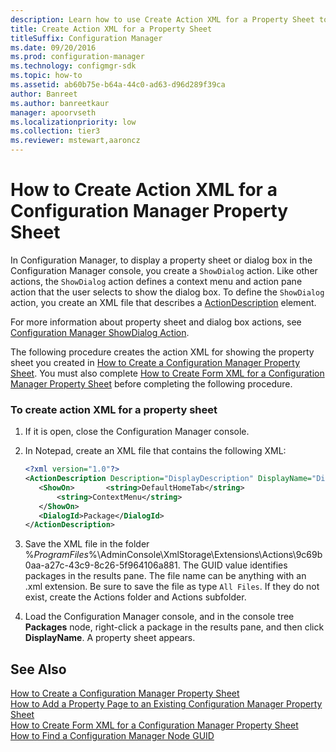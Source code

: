 ```yaml
---
description: Learn how to use Create Action XML for a Property Sheet to you create a ShowDialog action. Like other actions, the ShowDialog action defines a context menu and action pane action that the user selects to show the dialog box.
title: Create Action XML for a Property Sheet
titleSuffix: Configuration Manager
ms.date: 09/20/2016
ms.prod: configuration-manager
ms.technology: configmgr-sdk
ms.topic: how-to
ms.assetid: ab60b75e-b64a-44c0-ad63-d96d289f39ca
author: Banreet
ms.author: banreetkaur
manager: apoorvseth
ms.localizationpriority: low
ms.collection: tier3
ms.reviewer: mstewart,aaroncz 
---
```

# How to Create Action XML for a Configuration Manager Property Sheet
In Configuration Manager, to display a property sheet or dialog box in the Configuration Manager console, you create a `ShowDialog` action. Like other actions, the `ShowDialog` action defines a context menu and action pane action that the user selects to show the dialog box. To define the `ShowDialog` action, you create an XML file that describes a [ActionDescription](/previous-versions/system-center/developer/cc147252(v=msdn.10)) element.  

 For more information about property sheet and dialog box actions, see [Configuration Manager ShowDialog Action](../../../../develop/core/servers/console/showdialog-action.md).  

 The following procedure creates the action XML for showing the property sheet you created in [How to Create a Configuration Manager Property Sheet](../../../../develop/core/servers/console/how-to-create-a-configuration-manager-property-sheet.md). You must also complete [How to Create Form XML for a Configuration Manager Property Sheet](../../../../develop/core/servers/console/how-to-create-form-xml-for-a-configuration-manager-property-sheet.md) before completing the following procedure.  

### To create action XML for a property sheet  

1.  If it is open, close the Configuration Manager console.  

2.  In Notepad, create an XML file that contains the following XML:  

    ```xml
    <?xml version="1.0"?>  
    <ActionDescription Description="DisplayDescription" DisplayName="DisplayName" SynchronousAction="true" Class="ShowDialog" xmlns:xsd="http://www.w3.org/2001/XMLSchema" xmlns:xsi="http://www.w3.org/2001/XMLSchema-instance">  
       <ShowOn>       <string>DefaultHomeTab</string>  
           <string>ContextMenu</string>   
       </ShowOn>   
       <DialogId>Package</DialogId>   
    </ActionDescription>  
    ```  

3.  Save the XML file in the folder %*ProgramFiles*%\AdminConsole\XmlStorage\Extensions\Actions\9c69b0aa-a27c-43c9-8c26-5f964106a881. The GUID value identifies packages in the results pane. The file name can be anything with an .xml extension. Be sure to save the file as type `All Files`. If they do not exist, create the Actions folder and Actions subfolder.  

4.  Load the Configuration Manager console, and in the console tree **Packages** node, right-click a package in the results pane, and then click **DisplayName**. A property sheet appears.  

## See Also  
 [How to Create a Configuration Manager Property Sheet](../../../../develop/core/servers/console/how-to-create-a-configuration-manager-property-sheet.md)   
 [How to Add a Property Page to an Existing Configuration Manager Property Sheet](../../../../develop/core/servers/console/how-to-add-a-property-page-to-an-existing-configuration-manager-property-sheet.md)   
 [How to Create Form XML for a Configuration Manager Property Sheet](../../../../develop/core/servers/console/how-to-create-form-xml-for-a-configuration-manager-property-sheet.md)   
 [How to Find a Configuration Manager Node GUID](../../../../develop/core/servers/console/how-to-find-a-configuration-manager-console-node-guid.md)
